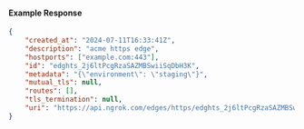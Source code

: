 <!-- Code generated for API Clients. DO NOT EDIT. -->

#### Example Response

```json
{
	"created_at": "2024-07-11T16:33:41Z",
	"description": "acme https edge",
	"hostports": ["example.com:443"],
	"id": "edghts_2j6ltPcgRzaSAZMBSwiiSqDbH3K",
	"metadata": "{\"environment\": \"staging\"}",
	"mutual_tls": null,
	"routes": [],
	"tls_termination": null,
	"uri": "https://api.ngrok.com/edges/https/edghts_2j6ltPcgRzaSAZMBSwiiSqDbH3K"
}
```
